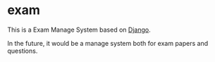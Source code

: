 # exam
This is a Exam Manage System based on [Django](https://www.djangoproject.com/).

In the future, it would be a manage system both for exam papers 
and questions.
